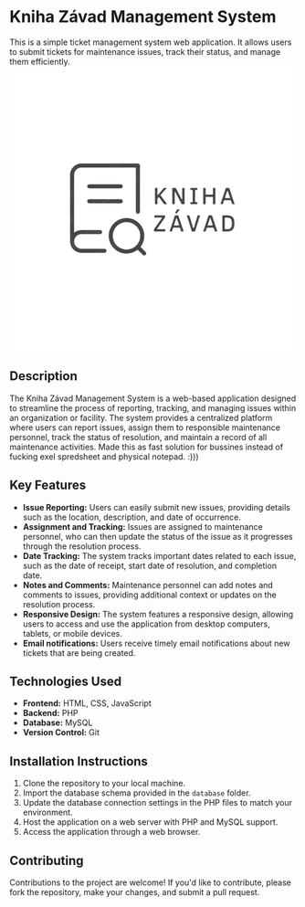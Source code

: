# Kniha Závad Management System
This is a simple ticket management system web application. It allows users to submit tickets for maintenance issues, track their status, and manage them efficiently.
![screenshot](./img/knihazavad.png)

## Description
The Kniha Závad Management System is a web-based application designed to streamline the process of reporting, tracking, and managing issues within an organization or facility. The system provides a centralized platform where users can report issues, assign them to responsible maintenance personnel, track the status of resolution, and maintain a record of all maintenance activities.
Made this as fast solution for bussines instead of fucking exel spredsheet and physical notepad.  :)))

## Key Features
- **Issue Reporting:** Users can easily submit new issues, providing details such as the location, description, and date of occurrence.
- **Assignment and Tracking:** Issues are assigned to maintenance personnel, who can then update the status of the issue as it progresses through the resolution process.
- **Date Tracking:** The system tracks important dates related to each issue, such as the date of receipt, start date of resolution, and completion date.
- **Notes and Comments:** Maintenance personnel can add notes and comments to issues, providing additional context or updates on the resolution process.
- **Responsive Design:** The system features a responsive design, allowing users to access and use the application from desktop computers, tablets, or mobile devices.
- **Email notifications:** Users receive timely email notifications about new tickets that are being created.

## Technologies Used
- **Frontend:** HTML, CSS, JavaScript
- **Backend:** PHP
- **Database:** MySQL
- **Version Control:** Git

## Installation Instructions
1. Clone the repository to your local machine.
2. Import the database schema provided in the `database` folder.
3. Update the database connection settings in the PHP files to match your environment.
4. Host the application on a web server with PHP and MySQL support.
5. Access the application through a web browser.

## Contributing
Contributions to the project are welcome! If you'd like to contribute, please fork the repository, make your changes, and submit a pull request.
